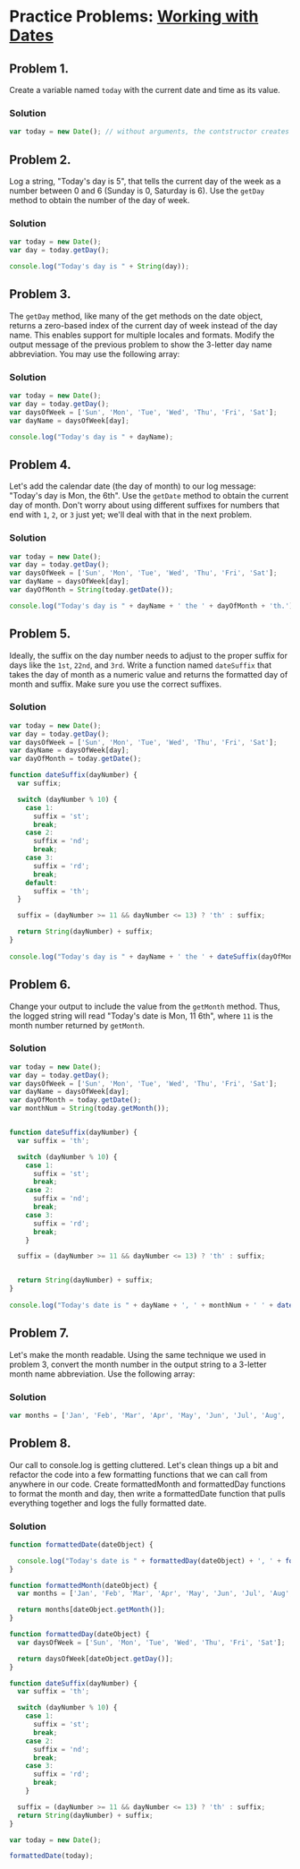 # Practice Problems: [Working with Dates](https://launchschool.com/lessons/0539330a/assignments/ba1faa1f)


## Problem 1.
Create a variable named `today` with the current date and time as its value.

### Solution

```javascript
var today = new Date(); // without arguments, the contstructor creates a `Date` for current date and time
```

## Problem 2.
Log a string, "Today's day is 5", that tells the current day of the week as a number between 0 and 6 (Sunday is 0, Saturday is 6). Use the `getDay` method to obtain the number of the day of week.

### Solution
```javascript
var today = new Date();
var day = today.getDay();

console.log("Today's day is " + String(day));
```

## Problem 3.
The `getDay` method, like many of the get methods on the date object, returns a zero-based index of the current day of week instead of the day name. This enables support for multiple locales and formats. Modify the output message of the previous problem to show the 3-letter day name abbreviation. You may use the following array:


### Solution

```javascript
var today = new Date();
var day = today.getDay();
var daysOfWeek = ['Sun', 'Mon', 'Tue', 'Wed', 'Thu', 'Fri', 'Sat'];
var dayName = daysOfWeek[day];

console.log("Today's day is " + dayName);
```

## Problem 4.
Let's add the calendar date (the day of month) to our log message: "Today's day is Mon, the 6th". Use the `getDate` method to obtain the current day of month. Don't worry about using different suffixes for numbers that end with `1`, `2`, or `3` just yet; we'll deal with that in the next problem.

### Solution
```javascript
var today = new Date();
var day = today.getDay();
var daysOfWeek = ['Sun', 'Mon', 'Tue', 'Wed', 'Thu', 'Fri', 'Sat'];
var dayName = daysOfWeek[day];
var dayOfMonth = String(today.getDate());

console.log("Today's day is " + dayName + ' the ' + dayOfMonth + 'th.');
```

## Problem 5.
Ideally, the suffix on the day number needs to adjust to the proper suffix for days like the `1st`, `22nd`, and `3rd`. Write a function named `dateSuffix` that takes the day of month as a numeric value and returns the formatted day of month and suffix. Make sure you use the correct suffixes.

### Solution

```javascript
var today = new Date();
var day = today.getDay();
var daysOfWeek = ['Sun', 'Mon', 'Tue', 'Wed', 'Thu', 'Fri', 'Sat'];
var dayName = daysOfWeek[day];
var dayOfMonth = today.getDate();

function dateSuffix(dayNumber) {
  var suffix;

  switch (dayNumber % 10) {
    case 1:
      suffix = 'st';
      break;
    case 2:
      suffix = 'nd';
      break;
    case 3:
      suffix = 'rd';
      break;
    default:
      suffix = 'th';
  }

  suffix = (dayNumber >= 11 && dayNumber <= 13) ? 'th' : suffix;

  return String(dayNumber) + suffix;
}
  
console.log("Today's day is " + dayName + ' the ' + dateSuffix(dayOfMonth));

```
## Problem 6.
Change your output to include the value from the `getMonth` method. Thus, the logged string will read "Today's date is Mon, 11 6th", where `11` is  the month number returned by `getMonth`.
### Solution
```javascript
var today = new Date();
var day = today.getDay();
var daysOfWeek = ['Sun', 'Mon', 'Tue', 'Wed', 'Thu', 'Fri', 'Sat'];
var dayName = daysOfWeek[day];
var dayOfMonth = today.getDate();
var monthNum = String(today.getMonth());


function dateSuffix(dayNumber) {
  var suffix = 'th';

  switch (dayNumber % 10) {
    case 1:
      suffix = 'st';
      break;
    case 2:
      suffix = 'nd';
      break;
    case 3:
      suffix = 'rd';
      break;
    }

  suffix = (dayNumber >= 11 && dayNumber <= 13) ? 'th' : suffix;


  return String(dayNumber) + suffix;
}
  
console.log("Today's date is " + dayName + ', ' + monthNum + ' ' + dateSuffix(dayOfMonth));
```

## Problem 7.
Let's make the month readable. Using the same technique we used in problem 3, convert the month number in the output string to a 3-letter month name abbreviation. Use the following array:

### Solution
```javascript
var months = ['Jan', 'Feb', 'Mar', 'Apr', 'May', 'Jun', 'Jul', 'Aug', 'Sep', 'Oct', 'Nov', 'Dec'];


```
## Problem 8.
Our call to console.log is getting cluttered. Let's clean things up a bit and refactor the code into a few formatting functions that we can call from anywhere in our code. Create formattedMonth and formattedDay functions to format the month and day, then write a formattedDate function that pulls everything together and logs the fully formatted date.

### Solution
```javascript
function formattedDate(dateObject) {

  console.log("Today's date is " + formattedDay(dateObject) + ', ' + formattedMonth(dateObject) + ' ' + dateSuffix(dateObject.getDate()));
}

function formattedMonth(dateObject) {
  var months = ['Jan', 'Feb', 'Mar', 'Apr', 'May', 'Jun', 'Jul', 'Aug', 'Sep', 'Oct', 'Nov', 'Dec'];

  return months[dateObject.getMonth()];
}

function formattedDay(dateObject) {
  var daysOfWeek = ['Sun', 'Mon', 'Tue', 'Wed', 'Thu', 'Fri', 'Sat'];

  return daysOfWeek[dateObject.getDay()];
}

function dateSuffix(dayNumber) {
  var suffix = 'th';

  switch (dayNumber % 10) {
    case 1:
      suffix = 'st';
      break;
    case 2:
      suffix = 'nd';
      break;
    case 3:
      suffix = 'rd';
      break;
    }

  suffix = (dayNumber >= 11 && dayNumber <= 13) ? 'th' : suffix;
  return String(dayNumber) + suffix;
}

var today = new Date();

formattedDate(today);
```
